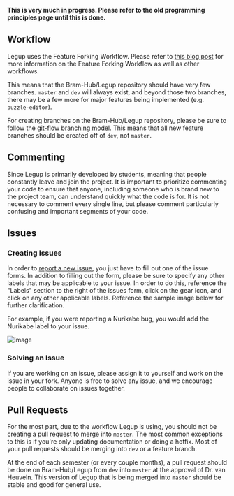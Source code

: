 **This is very much in progress. Please refer to the old programming principles page until this is done.**

## Workflow
Legup uses the Feature Forking Workflow. Please refer to [this blog post](https://medium.com/@jerrylin720/git-workflow-comparison-f84d270708ab) for more information on the Feature Forking Workflow as well as other workflows.

This means that the Bram-Hub/Legup repository should have very few branches. `master` and `dev` will always exist, and beyond those two branches, there may be a few more for major features being implemented (e.g. `puzzle-editor`).

For creating branches on the Bram-Hub/Legup repository, please be sure to follow the [git-flow branching model](https://nvie.com/posts/a-successful-git-branching-model/). This means that all new feature branches should be created off of `dev`, not `master`.

## Commenting
Since Legup is primarily developed by students, meaning that people constantly leave and join the project. It is important to prioritize commenting your code to ensure that anyone, including someone who is brand new to the project team, can understand quickly what the code is for. It is not necessary to comment every single line, but please comment particularly confusing and important segments of your code.

## Issues
### Creating Issues
In order to [report a new issue](https://github.com/Bram-Hub/Legup/issues/new/choose), you just have to fill out one of the issue forms. In addition to filling out the form, please be sure to specify any other labels that may be applicable to your issue. In order to do this, reference the "Labels" section to the right of the issues form, click on the gear icon, and click on any other applicable labels. Reference the sample image below for further clarification.

For example, if you were reporting a Nurikabe bug, you would add the Nurikabe label to your issue.

![image](https://user-images.githubusercontent.com/46334090/182708802-918283a9-7fef-4c63-b275-7a5f44f7a8a1.png)

### Solving an Issue
If you are working on an issue, please assign it to yourself and work on the issue in your fork. Anyone is free to solve any issue, and we encourage people to collaborate on issues together. 

## Pull Requests
For the most part, due to the workflow Legup is using, you should not be creating a pull request to merge into `master`. The most common exceptions to this is if you're only updating documentation or doing a hotfix. Most of your pull requests should be merging into `dev` or a feature branch.

At the end of each semester (or every couple months), a pull request should be done on Bram-Hub/Legup from `dev` into `master` at the approval of Dr. van Heuveln. This version of Legup that is being merged into `master` should be stable and good for general use. 